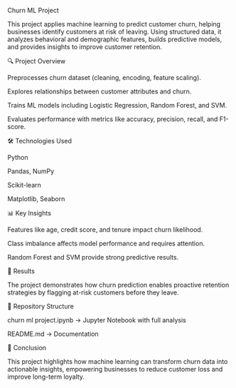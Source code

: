 Churn ML Project

This project applies machine learning to predict customer churn, helping businesses identify customers at risk of leaving. Using structured data, it analyzes behavioral and demographic features, builds predictive models, and provides insights to improve customer retention.

🔍 Project Overview

Preprocesses churn dataset (cleaning, encoding, feature scaling).

Explores relationships between customer attributes and churn.

Trains ML models including Logistic Regression, Random Forest, and SVM.

Evaluates performance with metrics like accuracy, precision, recall, and F1-score.

🛠️ Technologies Used

Python

Pandas, NumPy

Scikit-learn

Matplotlib, Seaborn

📊 Key Insights

Features like age, credit score, and tenure impact churn likelihood.

Class imbalance affects model performance and requires attention.

Random Forest and SVM provide strong predictive results.

🚀 Results

The project demonstrates how churn prediction enables proactive retention strategies by flagging at-risk customers before they leave.

📂 Repository Structure

churn ml project.ipynb → Jupyter Notebook with full analysis

README.md → Documentation

📌 Conclusion

This project highlights how machine learning can transform churn data into actionable insights, empowering businesses to reduce customer loss and improve long-term loyalty.
